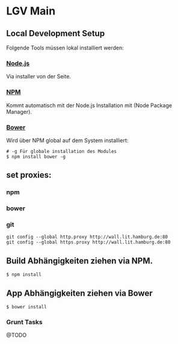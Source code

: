 # LGV Main

## Local Development Setup

Folgende Tools müssen lokal installiert werden:

### [Node.js](http://nodejs.org)

Via installer von der Seite.

### [NPM](http://npmjs.org)

Kommt automatisch mit der Node.js Installation mit (Node Package Manager).

### [Bower](http://bower.io)

Wird über NPM global auf dem System installiert:

```
# -g Für globale installation des Modules
$ npm install bower -g
```
## set proxies:

### npm 

### bower

### git

```
git config --global http.proxy http://wall.lit.hamburg.de:80
git config --global https.proxy http://wall.lit.hamburg.de:80
```


## Build Abhängigkeiten ziehen via NPM.

```
$ npm install
```

## App Abhängigkeiten ziehen via Bower

```
$ bower install
```

### Grunt Tasks

@TODO